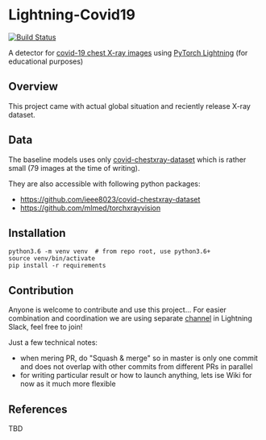 # Lightning-Covid19

[![Build Status](https://travis-ci.org/PyTorchLightning/lightning-Covid19.svg?branch=master)](https://travis-ci.org/PyTorchLightning/lightning-Covid19)

A detector for [covid-19 chest X-ray images](https://github.com/ieee8023/covid-chestxray-dataset) 
 using [PyTorch Lightning](https://github.com/PyTorchLightning/pytorch-lightning) (for educational purposes)

## Overview

This project came with actual global situation and reciently release X-ray dataset.

## Data

The baseline models uses only [covid-chestxray-dataset](https://github.com/ieee8023/covid-chestxray-dataset/)
 which is rather small (79 images at the time of writing).

They are also accessible with following python packages:
- https://github.com/ieee8023/covid-chestxray-dataset
- https://github.com/mlmed/torchxrayvision

## Installation

    python3.6 -m venv venv  # from repo root, use python3.6+
    source venv/bin/activate
    pip install -r requirements

## Contribution

Anyone is welcome to contribute and use this project...
For easier combination and coordination we are using separate [channel](https://pytorch-lightning.slack.com/archives/CV7MNM0NP) in Lightning Slack, feel free to join!

Just a few technical notes:
* when mering PR, do "Squash & merge" so in master is only one commit and does not overlap with other commits from different PRs in parallel
* for writing particular result or how to launch anything, lets ise Wiki for now as it much more flexible

## References

TBD
